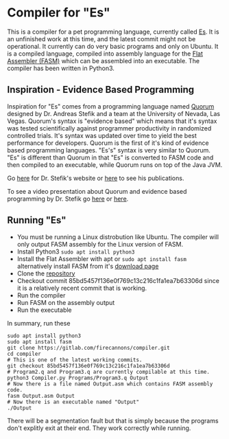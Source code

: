 # Compiler for "Es"

This is a compiler for a pet programming language, currently called [Es](https://blazblue.wiki/wiki/Es).  It is an unfinished work at this time, and the latest commit might not be operational.  It currently can do very basic programs and only on Ubuntu.  It is a compiled language, compiled into assembly language for the [Flat Assembler (FASM)](https://flatassembler.net/) which can be assembled into an executable.  The compiler has been written in Python3.
 
## Inspiration - Evidence Based Programming
Inspiration for "Es" comes from a programming language named [Quorum](https://quorumlanguage.com/) designed by Dr. Andreas Stefik and a team at the University of Nevada, Las Vegas.  Quorum's syntax is "evidence based" which means that it's syntax was tested scientifically against programmer productivity in randomized controlled trials.  It's syntax was updated over time to yield the best performance for developers.  Quorum is the first of it's kind of evidence based programming languages.  "Es's" syntax is very similar to Quorum.  "Es" is different than Quorum in that "Es" is converted to FASM code and then compiled to an executable, while Quorum runs on top of the Java JVM.

Go [here](https://web.cs.unlv.edu/stefika/) for Dr. Stefik's website or [here](https://web.cs.unlv.edu/stefika/research.html) to see his publications.

To see a video presentation about Quorum and evidence based programming by Dr. Stefik go [here](https://www.youtube.com/watch?v=uEFrE6cgVNY) or [here](https://www.youtube.com/watch?v=VLBSvWZ5VuQ).

## Running "Es"
- You must be running a Linux distrobution like Ubuntu.  The compiler will only output FASM assembly for the Linux version of FASM.
- Install Python3 `sudo apt install python3`
- Install the Flat Assembler with apt or `sudo apt install fasm`<br>alternatively install FASM from it's [download page](https://www.youtube.com/watch?v=VLBSvWZ5VuQ)
- Clone the [repository](https://gitlab.com/firecannons/compiler.git)
- Checkout commit 85bd5457f136e0f769c13c216c1fa1ea7b63306d since it is a relatively recent commit that is working.
- Run the compiler
- Run FASM on the assembly output
- Run the executable

In summary, run these
```
sudo apt install python3
sudo apt install fasm
git clone https://gitlab.com/firecannons/compiler.git
cd compiler
# This is one of the latest working commits.
git checkout 85bd5457f136e0f769c13c216c1fa1ea7b63306d
# Program2.q and Program3.q are currently compilable at this time.
python3 Compiler.py Programs/Program3.q Output
# Now there is a file named Output.asm which contains FASM assembly code.
fasm Output.asm Output
# Now there is an executable named "Output"
./Output
```
There will be a segmentation fault but that is simply because the programs don't explitly exit at their end.  They work correctly while running.